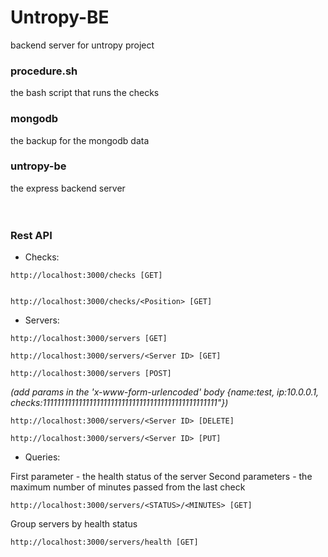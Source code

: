 # Untropy-BE
backend server for untropy project


### procedure.sh
the bash script that runs the checks

### mongodb
the backup for the mongodb data

### untropy-be
the express backend server
<br><br><br>
### Rest API
* Checks:<br>
```
http://localhost:3000/checks [GET]
```
```

http://localhost:3000/checks/<Position> [GET]
```

* Servers:<br>
```
http://localhost:3000/servers [GET] 
```

```
http://localhost:3000/servers/<Server ID> [GET] 
```

```
http://localhost:3000/servers [POST] 
```

*(add params in the 'x-www-form-urlencoded' body {name:test, ip:10.0.0.1, checks:1111111111111111111111111111111111111111111111111"}) <br>*
```
http://localhost:3000/servers/<Server ID> [DELETE]
```

```
http://localhost:3000/servers/<Server ID> [PUT]
```
* Queries: <br>

First parameter - the health status of the server
Second parameters - the maximum number of minutes passed from the last check
```
http://localhost:3000/servers/<STATUS>/<MINUTES> [GET]
```

Group servers by health status
```
http://localhost:3000/servers/health [GET]
```
